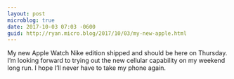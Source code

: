 ```yaml
---
layout: post
microblog: true
date: 2017-10-03 07:03 -0600
guid: http://ryan.micro.blog/2017/10/03/my-new-apple.html
---
```

My new Apple Watch Nike edition shipped and should be here on Thursday. I’m looking forward to trying out the new cellular capability on my weekend long run. I hope I’ll never have to take my phone again. 
